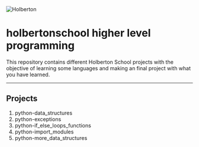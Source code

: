 <img src="https://apply.holbertonschool.com/holberton-logo.png" style="display: block; margin-left: auto; margin-right: auto;" alt="Holberton">


# holbertonschool higher level programming

This repository contains different Holberton School projects with the objective of learning some languages and making an final project with what you have learned.

------------


## Projects
1. python-data_structures
2. python-exceptions
3. python-if_else_loops_functions
4. python-import_modules
5. python-more_data_structures
